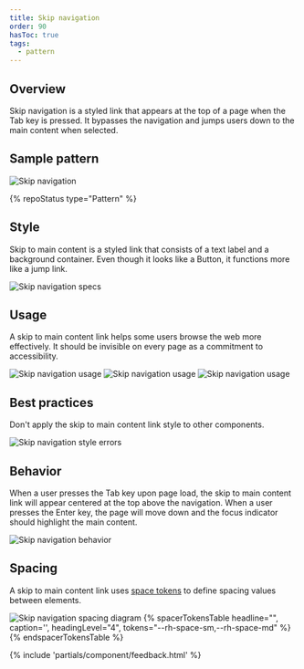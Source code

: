 ```yaml
---
title: Skip navigation
order: 90
hasToc: true
tags:
  - pattern
---
```


<link rel="stylesheet" href="{{ '/assets/packages/@rhds/elements/elements/rh-table/rh-table-lightdom.css' | url }}">
<link rel="stylesheet" href="{{ '/styles/samp.css' | url }}">

## Overview

Skip navigation is a styled link that appears at the top of a page when the Tab key is pressed. It bypasses the navigation and jumps users down to the main content when selected.

## Sample pattern

<uxdot-example width-adjustment="1000px">
  <img src="{{ './skip-nav.svg' | url }}" alt="Skip navigation">
</uxdot-example>

{% repoStatus type="Pattern" %}


## Style

Skip to main content is a styled link that consists of a text label and a background container. Even though it looks like a Button, it functions more like a jump link.

<uxdot-example color-palette="lighter" width-adjustment="129px" no-border>
  <img src="{{ './skip-nav-style.svg' | url }}" alt="Skip navigation specs">
</uxdot-example>


## Usage

A skip to main content link helps some users browse the web more effectively. It should be invisible on every page as a commitment to accessibility.

<uxdot-example width-adjustment="1000px" variant="full" alignment="left" no-border>
  <img src="{{ './skip-nav-usage-1.svg' | url }}" alt="Skip navigation usage">
</uxdot-example>

<uxdot-example width-adjustment="1000px" variant="full" alignment="left" no-border>
  <img src="{{ './skip-nav-usage-2.svg' | url }}" alt="Skip navigation usage">
</uxdot-example>

<uxdot-example width-adjustment="1000px" variant="full" alignment="left" no-border>
  <img src="{{ './skip-nav-usage-3.svg' | url }}" alt="Skip navigation usage">
</uxdot-example>


## Best practices

Don't apply the skip to main content link style to other components.

<uxdot-example width-adjustment="870px" danger>
  <img src="{{ './skip-nav-best-practices-1.svg' | url }}" alt="Skip navigation style errors">
</uxdot-example>


## Behavior

When a user presses the Tab key upon page load, the skip to main content link will appear centered at the top above the navigation. When a user presses the Enter key, the page will move down and the focus indicator should highlight the main content.

<uxdot-example width-adjustment="1000px" variant="full" alignment="left" no-border>
  <img src="{{ './skip-nav-behavior.svg' | url }}" alt="Skip navigation behavior">
</uxdot-example>


## Spacing

A skip to main content link  uses [space tokens](/tokens/space/) to define spacing 
values between elements.

<uxdot-example width-adjustment="1000px">
  <img src="{{ './skip-nav-spacing.svg' | url }}" alt="Skip navigation spacing diagram">
</uxdot-example>


<rh-table>
{% spacerTokensTable 
  headline="",
  caption='',
  headingLevel="4",
  tokens="--rh-space-sm,--rh-space-md" %}
{% endspacerTokensTable %}
</rh-table>


{% include 'partials/component/feedback.html' %}
